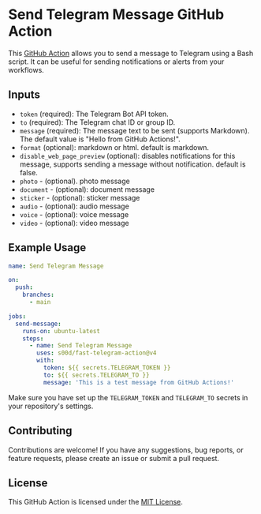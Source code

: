 # Send Telegram Message GitHub Action

This [GitHub Action](https://github.com/marketplace/actions/fast-telegram-action) allows you to send a message to Telegram using a Bash script. It can be useful for sending notifications or alerts from your workflows.

## Inputs

- `token` (required): The Telegram Bot API token.
- `to` (required): The Telegram chat ID or group ID.
- `message` (required): The message text to be sent (supports Markdown). The default value is "Hello from GitHub Actions!".
- `format` (optional): markdown or html. default is markdown.
- `disable_web_page_preview` (optional): disables notifications for this message, supports sending a message without notification. default is false.
- `photo` - (optional). photo message
- `document` - (optional): document message
- `sticker` - (optional): sticker message
- `audio` - (optional): audio message
- `voice` - (optional): voice message
- `video` - (optional): video message

## Example Usage

```yaml
name: Send Telegram Message

on:
  push:
    branches:
      - main

jobs:
  send-message:
    runs-on: ubuntu-latest
    steps:
      - name: Send Telegram Message
        uses: s00d/fast-telegram-action@v4
        with:
          token: ${{ secrets.TELEGRAM_TOKEN }}
          to: ${{ secrets.TELEGRAM_TO }}
          message: 'This is a test message from GitHub Actions!'
```

Make sure you have set up the `TELEGRAM_TOKEN` and `TELEGRAM_TO` secrets in your repository's settings.

## Contributing

Contributions are welcome! If you have any suggestions, bug reports, or feature requests, please create an issue or submit a pull request.

## License

This GitHub Action is licensed under the [MIT License](LICENSE).
